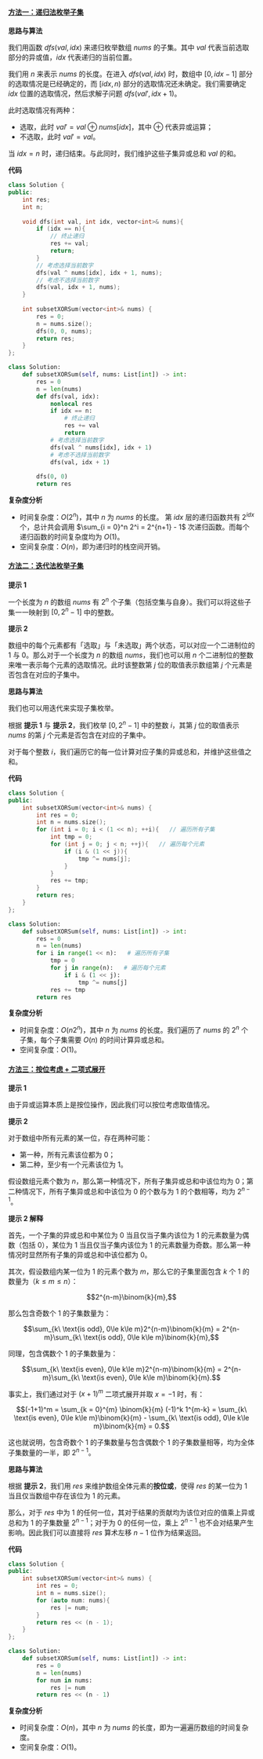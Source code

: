 #### [方法一：递归法枚举子集](https://leetcode.cn/problems/sum-of-all-subset-xor-totals/solutions/784306/sum-of-all-subset-xor-totals-by-leetcode-o5aa/)

**思路与算法**

我们用函数 $dfs(val, idx)$ 来递归枚举数组 $nums$ 的子集。其中 $val$ 代表当前选取部分的异或值，$idx$ 代表递归的当前位置。

我们用 $n$ 来表示 $nums$ 的长度。在进入 $dfs(val, idx)$ 时，数组中 $[0,idx - 1]$ 部分的选取情况是已经确定的，而 $[idx, n)$ 部分的选取情况还未确定。我们需要确定 $idx$ 位置的选取情况，然后求解子问题 $dfs(val', idx + 1)$。

此时选取情况有两种：

-   选取，此时 $val' = val \oplus nums[idx]$，其中 $\oplus$ 代表异或运算；
-   不选取，此时 $val' = val$。

当 $idx = n$ 时，递归结束。与此同时，我们维护这些子集异或总和 $val$ 的和。

**代码**

```cpp
class Solution {
public:
    int res;
    int n;
    
    void dfs(int val, int idx, vector<int>& nums){
        if (idx == n){
            // 终止递归
            res += val;
            return;
        }
        // 考虑选择当前数字
        dfs(val ^ nums[idx], idx + 1, nums);
        // 考虑不选择当前数字
        dfs(val, idx + 1, nums);
    }
    
    int subsetXORSum(vector<int>& nums) {
        res = 0;
        n = nums.size();
        dfs(0, 0, nums);
        return res;
    }
};
```

```python
class Solution:
    def subsetXORSum(self, nums: List[int]) -> int:
        res = 0
        n = len(nums)
        def dfs(val, idx):
            nonlocal res
            if idx == n:
                # 终止递归
                res += val
                return
            # 考虑选择当前数字
            dfs(val ^ nums[idx], idx + 1)
            # 考虑不选择当前数字
            dfs(val, idx + 1)
        
        dfs(0, 0)
        return res
```

**复杂度分析**

-   时间复杂度：$O(2^n)$，其中 $n$ 为 $nums$ 的长度。
    第 $idx$ 层的递归函数共有 $2^{idx}$ 个，总计共会调用 $\sum_{i = 0}^n 2^i = 2^{n+1} - 1$ 次递归函数。而每个递归函数的时间复杂度均为 $O(1)$。
-   空间复杂度：$O(n)$，即为递归时的栈空间开销。

#### [方法二：迭代法枚举子集](https://leetcode.cn/problems/sum-of-all-subset-xor-totals/solutions/784306/sum-of-all-subset-xor-totals-by-leetcode-o5aa/)

**提示 $1$**

一个长度为 $n$ 的数组 $nums$ 有 $2^n$ 个子集（包括空集与自身）。我们可以将这些子集一一映射到 $[0, 2^n-1]$ 中的整数。

**提示 $2$**

数组中的每个元素都有「选取」与「未选取」两个状态，可以对应一个二进制位的 $1$ 与 $0$。那么对于一个长度为 $n$ 的数组 $nums$，我们也可以用 $n$ 个二进制位的整数来唯一表示每个元素的选取情况。此时该整数第 $j$ 位的取值表示数组第 $j$ 个元素是否包含在对应的子集中。

**思路与算法**

我们也可以用迭代来实现子集枚举。

根据 **提示 $1$** 与 **提示 $2$**，我们枚举 $[0, 2^n-1]$ 中的整数 $i$，其第 $j$ 位的取值表示 $nums$ 的第 $j$ 个元素是否包含在对应的子集中。

对于每个整数 $i$，我们遍历它的每一位计算对应子集的异或总和，并维护这些值之和。

**代码**

```cpp
class Solution {
public:
    int subsetXORSum(vector<int>& nums) {
        int res = 0;
        int n = nums.size();
        for (int i = 0; i < (1 << n); ++i){   // 遍历所有子集
            int tmp = 0;
            for (int j = 0; j < n; ++j){   // 遍历每个元素
                if (i & (1 << j)){
                    tmp ^= nums[j];
                }
            }
            res += tmp;
        }
        return res;
    }
};
```

```python
class Solution:
    def subsetXORSum(self, nums: List[int]) -> int:
        res = 0
        n = len(nums)
        for i in range(1 << n):   # 遍历所有子集
            tmp = 0
            for j in range(n):   # 遍历每个元素
                if i & (1 << j):
                    tmp ^= nums[j]
            res += tmp
        return res
```

**复杂度分析**

-   时间复杂度：$O(n2^n)$，其中 $n$ 为 $nums$ 的长度。我们遍历了 $nums$ 的 $2^n$ 个子集，每个子集需要 $O(n)$ 的时间计算异或总和。
-   空间复杂度：$O(1)$。

#### [方法三：按位考虑 + 二项式展开](https://leetcode.cn/problems/sum-of-all-subset-xor-totals/solutions/784306/sum-of-all-subset-xor-totals-by-leetcode-o5aa/)

**提示 $1$**

由于异或运算本质上是按位操作，因此我们可以按位考虑取值情况。

**提示 $2$**

对于数组中所有元素的某一位，存在两种可能：

-   第一种，所有元素该位都为 $0$；
-   第二种，至少有一个元素该位为 $1$。

假设数组元素个数为 $n$，那么第一种情况下，所有子集异或总和中该位均为 $0$；第二种情况下，所有子集异或总和中该位为 $0$ 的个数与为 $1$ 的个数相等，均为 $2^{n-1}$。

**提示 $2$ 解释**

首先，一个子集的异或总和中某位为 $0$ 当且仅当子集内该位为 $1$ 的元素数量为偶数（包括 $0$），某位为 $1$ 当且仅当子集内该位为 $1$ 的元素数量为奇数。那么第一种情况时显然所有子集的异或总和中该位都为 $0$。

其次，假设数组内某一位为 $1$ 的元素个数为 $m$，那么它的子集里面包含 $k$ 个 $1$ 的数量为（$k \le m \le n$）：

$$2^{n-m}\binom{k}{m},$$

那么包含奇数个 $1$ 的子集数量为：

$$\sum_{k\ \text{is odd}, 0\le k\le m}2^{n-m}\binom{k}{m} = 2^{n-m}\sum_{k\ \text{is odd}, 0\le k\le m}\binom{k}{m},$$

同理，包含偶数个 $1$ 的子集数量为：

$$\sum_{k\ \text{is even}, 0\le k\le m}2^{n-m}\binom{k}{m} = 2^{n-m}\sum_{k\ \text{is even}, 0\le k\le m}\binom{k}{m}.$$

事实上，我们通过对于 $(x + 1)^m$ 二项式展开并取 $x = -1$ 时，有：

$$(-1+1)^m = \sum_{k = 0}^{m} \binom{k}{m} (-1)^k 1^{m-k} = \sum_{k\ \text{is even}, 0\le k\le m}\binom{k}{m} - \sum_{k\ \text{is odd}, 0\le k\le m}\binom{k}{m} = 0.$$

这也就说明，包含奇数个 $1$ 的子集数量与包含偶数个 $1$ 的子集数量相等，均为全体子集数量的一半，即 $2^{n-1}$。

**思路与算法**

根据 **提示 $2$**，我们用 $res$ 来维护数组全体元素的**按位或**，使得 $res$ 的某一位为 $1$ 当且仅当数组中存在该位为 $1$ 的元素。

那么，对于 $res$ 中为 $1$ 的任何一位，其对于结果的贡献均为该位对应的值乘上异或总和为 $1$ 的子集数量 $2^{n-1}$；对于为 $0$ 的任何一位，乘上 $2^{n-1}$ 也不会对结果产生影响。因此我们可以直接将 $res$ 算术左移 $n - 1$ 位作为结果返回。

**代码**

```cpp
class Solution {
public:
    int subsetXORSum(vector<int>& nums) {
        int res = 0;
        int n = nums.size();
        for (auto num: nums){
            res |= num;
        }
        return res << (n - 1);
    }
};
```

```python
class Solution:
    def subsetXORSum(self, nums: List[int]) -> int:
        res = 0
        n = len(nums)
        for num in nums:
            res |= num
        return res << (n - 1)
```

**复杂度分析**

-   时间复杂度：$O(n)$，其中 $n$ 为 $nums$ 的长度，即为一遍遍历数组的时间复杂度。
-   空间复杂度：$O(1)$。
